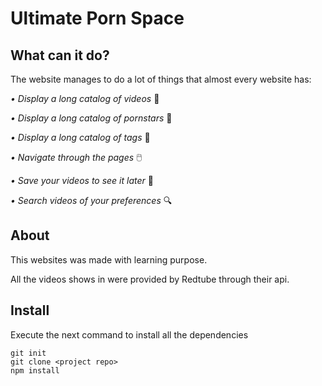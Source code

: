 # Ultimate Porn Space


## What can it do?

The website manages to do a lot of things that almost every website has:

*• Display a long catalog of videos*  :ledger:

*• Display a long catalog of pornstars*  :kiss:

*• Display a long catalog of tags*  :bookmark_tabs:

*• Navigate through the pages* 🖱️

*• Save your videos to see it later*  :floppy_disk:

*• Search videos of your preferences*  :mag:


## About

This websites was made with learning purpose.

All the videos shows in were provided by Redtube through their api.

## Install

Execute the next command to install all the dependencies

```
git init
git clone <project repo>
npm install
```

